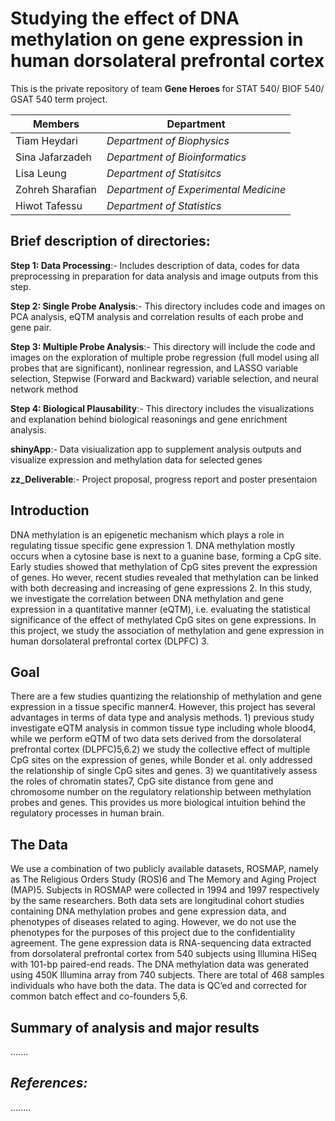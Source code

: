 
**Studying the effect of DNA methylation on gene expression in human dorsolateral prefrontal cortex**
=====================================================================================================

This is the private repository of team **Gene Heroes** for STAT 540/ BIOF 540/ GSAT 540 term project. 


Members |  Department
---------|------------
Tiam Heydari | *Department of Biophysics*
Sina Jafarzadeh|	*Department of Bioinformatics*
Lisa Leung | *Department of Statisitcs*
Zohreh Sharafian|	*Department of Experimental Medicine*
Hiwot Tafessu |*Department of Statistics*


**Brief description of directories:**
---------------------------------------

**Step 1: Data Processing**:- Includes description of data, codes for data preprocessing in preparation for data analysis and image outputs from this step. 

**Step 2: Single Probe Analysis**:- This directory includes code and images on PCA analysis, eQTM analysis and correlation results of each probe and gene pair.

**Step 3: Multiple Probe Analysis**:- This directory will include the code and images on the exploration of multiple probe regression (full model using all probes that are significant), nonlinear regression, and LASSO variable selection, Stepwise (Forward and Backward) variable selection, and neural network method

**Step 4: Biological Plausability**:- This directory includes the visualizations and explanation behind biological reasonings
and gene enrichment analysis. 

**shinyApp**:- Data visiualization app to supplement analysis outputs and visualize expression and methylation data for selected genes 

**zz_Deliverable**:- Project proposal, progress report and poster presentaion 


**Introduction**
----------------

DNA methylation is an epigenetic mechanism which plays a role in regulating tissue specific gene expression 1. DNA methylation mostly occurs when a cytosine base is next to a guanine base, forming a CpG site. Early studies showed that methylation of CpG sites prevent the expression of genes. Ho wever, recent studies revealed that methylation can be linked with both decreasing and increasing of gene expressions 2. In this study, we investigate the correlation between DNA methylation and gene expression in a quantitative manner (eQTM), i.e. evaluating the statistical significance of the effect of methylated CpG sites on gene expressions. In this project, we study the association of methylation and gene expression in human dorsolateral prefrontal cortex (DLPFC) 3.

**Goal**
----------------

There are a few studies quantizing the relationship of methylation and gene expression in a tissue specific manner4. However, this project has several advantages in terms of data type and analysis methods. 1) previous study investigate eQTM analysis in common tissue type including whole blood4, while we perform eQTM  of two data sets derived from the dorsolateral prefrontal cortex (DLPFC)5,6.2) we study the collective effect of multiple CpG sites on the expression of genes, while Bonder et al. only addressed the relationship of single CpG sites and genes. 3) we quantitatively assess the roles of chromatin states7, CpG site distance from gene and chromosome number on the regulatory relationship between methylation probes and genes. This provides us more biological intuition behind the regulatory processes in human brain.

**The Data**
----------------
We use a combination of two publicly available datasets, ROSMAP, namely as The Religious Orders Study (ROS)6 and The Memory and Aging Project (MAP)5. Subjects in ROSMAP were collected in 1994 and 1997 respectively by the same researchers. Both data sets are longitudinal cohort studies containing DNA methylation probes and gene expression data, and phenotypes of diseases related to aging. However, we do not use the phenotypes for the purposes of this project due to the confidentiality agreement. The gene expression data is RNA-sequencing data extracted from dorsolateral prefrontal cortex from 540 subjects using Illumina HiSeq with 101-bp paired-end reads. The DNA methylation data was generated using 450K Illumina array from 740 subjects. There are total of 468 samples individuals who have both the data. The data is QC’ed and corrected for common batch effect and co-founders 5,6.


**Summary of analysis and major results**
------------------------

.......


*References:*
---------------------------------------

........

